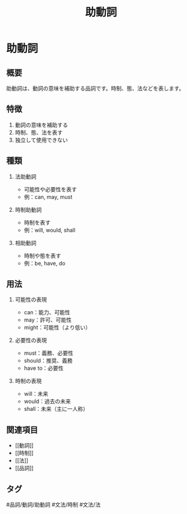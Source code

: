 ﻿---
title: 助動詞
version: "1.0.0"
lastUpdated: "2025-06-08"
tags:
  - "#品詞"
  - "#品詞/助動詞"
  - "#文法/品詞/助動詞"
  - "#品詞/動詞/助動詞"
  - "#文法/時制"
  - "#文法/法"
---

# 助動詞

## 概要
助動詞は、動詞の意味を補助する品詞です。時制、態、法などを表します。

## 特徴
1. 動詞の意味を補助する
2. 時制、態、法を表す
3. 独立して使用できない

## 種類
1. 法助動詞
   - 可能性や必要性を表す
   - 例：can, may, must

2. 時制助動詞
   - 時制を表す
   - 例：will, would, shall

3. 相助動詞
   - 時制や態を表す
   - 例：be, have, do

## 用法
1. 可能性の表現
   - can：能力、可能性
   - may：許可、可能性
   - might：可能性（より低い）

2. 必要性の表現
   - must：義務、必要性
   - should：推奨、義務
   - have to：必要性

3. 時制の表現
   - will：未来
   - would：過去の未来
   - shall：未来（主に一人称）

## 関連項目
- [[動詞]]
- [[時制]]
- [[法]]
- [[品詞]]

## タグ
#品詞/動詞/助動詞
#文法/時制
#文法/法 